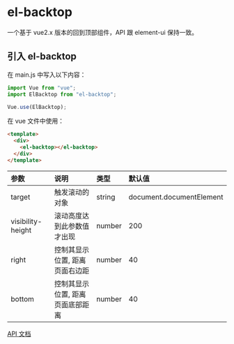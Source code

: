 # el-backtop

一个基于 vue2.x 版本的回到顶部组件，API 跟 element-ui 保持一致。

## 引入 el-backtop

在 main.js 中写入以下内容：

```js
import Vue from "vue";
import ElBacktop from "el-backtop";

Vue.use(ElBacktop);
```

在 vue 文件中使用：

```html
<template>
  <div>
    <el-backtop></el-backtop>
  </div>
</template>
```

| 参数              | 说明                             | 类型   | 默认值                   |
| :---------------- | :------------------------------- | :----- | :----------------------- |
| target            | 触发滚动的对象                   | string | document.documentElement |
| visibility-height | 滚动高度达到此参数值才出现       | number | 200                      |
| right             | 控制其显示位置, 距离页面右边距   | number | 40                       |
| bottom            | 控制其显示位置, 距离页面底部距离 | number | 40                       |

[API 文档](https://element.eleme.cn/2.15/#/zh-CN/component/backtop)

